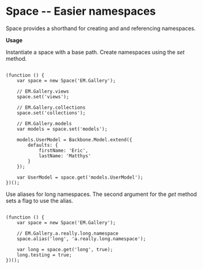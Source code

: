 # Space -- Easier namespaces

Space provides a shorthand for creating and and referencing namespaces.

**Usage**

Instantiate a space with a base path. Create namespaces using the *set* method.

<pre><code>
(function () {
	var space = new Space('EM.Gallery');

 	// EM.Gallery.views
	space.set('views');

	// EM.Gallery.collections
	space.set('collections');

	// EM.Gallery.models
	var models = space.set('models');

	models.UserModel = Backbone.Model.extend({
		defaults: {
			firstName: 'Eric',
			lastName: 'Matthys'
		}
	});

	var UserModel = space.get('models.UserModel');
})();
</code></pre>

Use aliases for long namespaces. The second argument for the *get* method sets a flag to use the alias.

<pre><code>
(function () {
	var space = new Space('EM.Gallery');

	// EM.Gallery.a.really.long.namespace
	space.alias('long', 'a.really.long.namespace');

	var long = space.get('long', true);
	long.testing = true;
})();
</code></pre>
